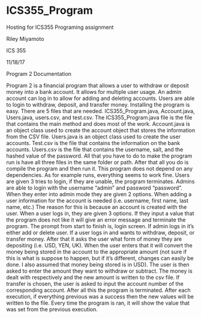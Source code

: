 # ICS355_Program
Hosting for ICS355 Programing assignment

Riley Miyamoto

ICS 355

11/18/17

Program 2 Documentation

Program 2 is a financial program that allows a user to withdraw or deposit money into a bank account. It allows for multiple user usage. An admin account can log in to allow for adding and deleting accounts. Users are able to login to withdraw, deposit, and transfer money. Installing the program is easy. There are 5 files that are needed. ICS355_Program.java, Account.java, Users.java, users.csv, and test.csv. The ICS355_Program.java file is the file that contains the main method and does most of the work. Account.java is an object class used to create the account object that stores the information from the CSV file. Users.java is an object class used to create the user accounts. Test.csv is the file that contains the information on the bank accounts. Users.csv is the file that contains the username, salt, and the hashed value of the password. All that you have to do to make the program run is have all three files in the same folder or path. After that all you do is compile the program and then run it. This program does not depend on any dependencies. 
As for example runs, everything seems to work fine. Users are given 3 tries to login, if they are unable, the program terminates. Admins are able to login with the username “admin” and password “password”. When they enter into admin mode they are given 2 options. When adding a user information for the account is needed (i.e. username, first name, last name, etc.) The reason for this is because an account is created with the user. When a user logs in, they are given 3 options. If they input a value that the program does not like it will give an error message and terminate the program. The prompt from start to finish is, login screen. If admin logs in it’s either add or delete user. If  a user logs in and wants to withdraw, deposit, or transfer money. After that it asks the user what form of money they are depositing (i.e. USD, YEN, UK). When the user enters that it will convert the money being stored in the account to the appropriate amount (not sure if this is what is suppose to happen, but if it’s different, changes can easily be done. I also assumed that money being stored is in USD). The user is then asked to enter the amount they want to withdraw or subtract. The money is dealt with respectively and the new amount is written to the csv file. If transfer is chosen, the user is asked to input the account number of the corresponding account. After all this the program is terminated.
After each execution, if everything previous was a success then the new values will be written to the file. Every time the program is ran, it will show the value that was set from the previous execution.
